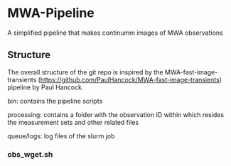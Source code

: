 # MWA-Pipeline
A simplified pipeline that makes continumm images of MWA observations

## Structure
The overall structure of the git repo is inspired by the MWA-fast-image-transients (https://github.com/PaulHancock/MWA-fast-image-transients) pipeline by Paul Hancock.

bin: contains the pipeline scripts

processing: contains a folder with the observation ID within which resides the measurement sets and other related files

queue/logs: log files of the slurm job

### obs_wget.sh



